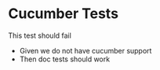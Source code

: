 # Cucumber Tests
 
This test should fail

 * Given we do not have cucumber support
 * Then doc tests should work